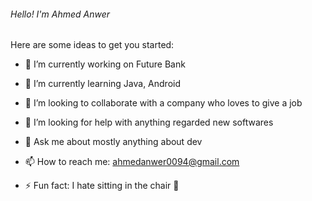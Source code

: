 ###### Hello! I'm Ahmed Anwer


Here are some ideas to get you started:

- 🔭 I’m currently working on Future Bank

- 🌱 I’m currently learning Java, Android

- 👯 I’m looking to collaborate with a company who loves to give a job 

- 🤔 I’m looking for help with anything regarded new softwares

- 💬 Ask me about mostly anything about dev

- 📫 How to reach me: ahmedanwer0094@gmail.com

- ⚡ Fun fact: I hate sitting in the chair 🥷

